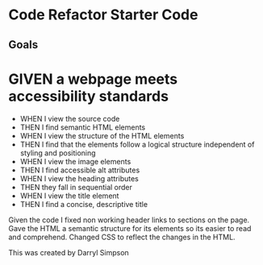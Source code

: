 # Code Refactor Starter Code

## Goals

# GIVEN a webpage meets accessibility standards
* WHEN I view the source code
* THEN I find semantic HTML elements
* WHEN I view the structure of the HTML elements
* THEN I find that the elements follow a logical structure independent of styling and positioning
* WHEN I view the image elements
* THEN I find accessible alt attributes
* WHEN I view the heading attributes
* THEN they fall in sequential order
* WHEN I view the title element
* THEN I find a concise, descriptive title

Given the code I fixed non working header links to sections on the page.
Gave the HTML a semantic structure for its elements so its easier to read and comprehend.
Changed CSS to reflect the changes in the HTML.

This was created by Darryl Simpson
